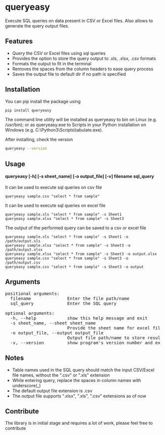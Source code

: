 # queryeasy
Execute SQL queries on data present in CSV or Excel files. Also allows to generate the query output files.

## Features

- Query the CSV or Excel files using sql queries
- Provides the option to store the query output to .xls, .xlsx, .csv formats
- Formats the output to fit in the terminal 
- Removes the spaces from the column headers to ease query process
- Saves the output file to default dir if no path is specified



## Installation

You can pip install the package using

```sh
pip install queryeasy
```

The command line utility will be installed as 
queryeasy to bin on Linux (e.g. /usr/bin); or as
queryeasy.exe to Scripts in your Python installation on Windows 
(e.g. C:\Python3\Scripts\tabulate.exe).


After installing, check the version

```sh
queryeasy --version
```

## Usage

#### queryeasy [-h] [-s sheet_name] [-o output_file] [-v] filename sql_query

It can be used to execute sql queries on csv file

```shell
queryeasy sample.csv "select * from sample"
```

It can be used to execute sql queries on excel file
```shell
queryeasy sample.xls "select * from sample" -s Sheet1
queryeasy sample.xlsx "select * from sample" -s Sheet3
```

The output of the performed query can be saved to a csv or excel file

```shell
queryeasy sample.xls "select * from sample" -s Sheet1 -o /path/output.xls
queryeasy sample.xlsx "select * from sample" -s Sheet3 -o /path/output.xlsx
queryeasy sample.xlsx "select * from sample" -s Sheet3 -o output.xlsx
queryeasy sample.csv "select * from sample" -s Sheet3 -o /path/output.csv
queryeasy sample.csv "select * from sample" -s Sheet3 -o output
```

## Arguments
<pre>
positional arguments: 
  filename              Enter the file path/name
  sql_query             Enter the SQL query

optional arguments:
  -h, --help            show this help message and exit
  -s sheet_name, --sheet sheet_name
                        Provide the sheet name for excel file
  -o output_file, --output output_file
                        Output file path/name to store results
  -v, --version         show program's version number and exit
</pre>

## Notes
- Table names used in the SQL query should match the input CSV/Excel file names,
      without the ".csv" or ".xls" extension
- While entering query, replace the spaces in column names with underscore(_)
- The default output file extension is .csv
- The output file supports ".xlsx", ".xls", ".csv" extensions as of now

## Contribute

The library is in initial stage and requires a lot of work, please feel free to contribute
